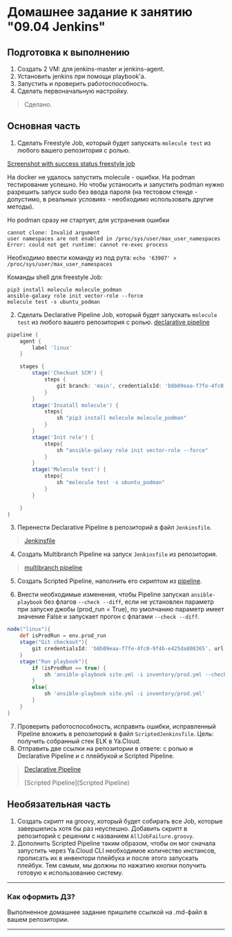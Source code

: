 # Домашнее задание к занятию "09.04 Jenkins"

## Подготовка к выполнению

1. Создать 2 VM: для jenkins-master и jenkins-agent.
2. Установить jenkins при помощи playbook'a.
3. Запустить и проверить работоспособность.
4. Сделать первоначальную настройку.
> Сделано. 

## Основная часть

1. Сделать Freestyle Job, который будет запускать `molecule test` из любого вашего репозитория с ролью.


[Screenshot with success status freestyle job](src/1.1_success_job.png)


На docker не удалось запустить molecule - ошибки. На podman тестирование успешно. Но чтобы устаносить и запустить podman нужно разрешить запуск sudo без ввода пароля (на тестовом стенде - допустимо, в реальных условиях - необходимо использовать другие методы). 

Но podman сразу не стартует, для устранения ошибки
```
cannot clone: Invalid argument
user namespaces are not enabled in /proc/sys/user/max_user_namespaces
Error: could not get runtime: cannot re-exec process
```
Необходимо ввести команду из под рута: `echo '63907' > /proc/sys/user/max_user_namespaces`

Команды shell для freestyle Job:

``` shell
pip3 install molecule molecule_podman
ansible-galaxy role init vector-role --force
molecule test -s ubuntu_podman
```
2. Сделать Declarative Pipeline Job, который будет запускать `molecule test` из любого вашего репозитория с ролью.
[declarative pipeline](src/2.1_dec_pipeline.png)

```groovy
pipeline {
    agent {
        label 'linux'
    }

    stages {
        stage('Checkuot SCM') {
            steps {
                git branch: 'main', credentialsId: 'b8b09eaa-f7fe-4fc0-9f4b-e425da808365', url: 'git@github.com:ivan-titovich/vector-role.git'
            }
        }
        stage('Insatall molecule') {
            steps{
                sh "pip3 install molecule molecule_podman"
            }
        }
        stage('Init role') {
            steps{
                sh "ansible-galaxy role init vector-role --force"
            }
        }
        stage('Molecule test') {
            steps{
                sh "molecule test -s ubuntu_podman"
            }
        }

    }
}

```
3. Перенести Declarative Pipeline в репозиторий в файл `Jenkinsfile`.
>[Jenkinsfile]()
4. Создать Multibranch Pipeline на запуск `Jenkinsfile` из репозитория.
> [multibranch pipeline](src/4.1_multibranch_pipeline.png)
5. Создать Scripted Pipeline, наполнить его скриптом из [pipeline](./pipeline).

6. Внести необходимые изменения, чтобы Pipeline запускал `ansible-playbook` без флагов `--check --diff`, если не установлен параметр при запуске джобы (prod_run = True), по умолчанию параметр имеет значение False и запускает прогон с флагами `--check --diff`.
```groovy
node("linux"){
    def isProdRun = env.prod_run
    stage("Git checkout"){
        git credentialsId: 'b8b09eaa-f7fe-4fc0-9f4b-e425da808365', url: 'git@github.com:ivan-titovich/click_vector_light.git'
    }
    stage("Run playbook"){
        if (isProdRun == true) {
            sh 'ansible-playbook site.yml -i inventory/prod.yml --check --diff'
        }
        else{
            sh 'ansible-playbook site.yml -i inventory/prod.yml'
        }
    }
}
```
7. Проверить работоспособность, исправить ошибки, исправленный Pipeline вложить в репозиторий в файл `ScriptedJenkinsfile`. Цель: получить собранный стек ELK в Ya.Cloud.
8. Отправить две ссылки на репозитории в ответе: с ролью и Declarative Pipeline и c плейбукой и Scripted Pipeline.

> [Declarative Pipeline](https://github.com/ivan-titovich/vector-role)
> 
> [Scripted Pipeline](Scripted Pipeline)


## Необязательная часть

1. Создать скрипт на groovy, который будет собирать все Job, которые завершились хотя бы раз неуспешно. Добавить скрипт в репозиторий с решеним с названием `AllJobFailure.groovy`.
2. Дополнить Scripted Pipeline таким образом, чтобы он мог сначала запустить через Ya.Cloud CLI необходимое количество инстансов, прописать их в инвентори плейбука и после этого запускать плейбук. Тем самым, мы должны по нажатию кнопки получить готовую к использованию систему.

---

### Как оформить ДЗ?

Выполненное домашнее задание пришлите ссылкой на .md-файл в вашем репозитории.

---